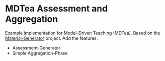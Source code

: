 # MDTea Assessment and Aggregation

Example implementation for Model-Driven Teaching (MDTea).
Based on the [Material-Generator](https://github.com/OliverGeisel/Material-generator) project.
Add the features:

* Assessment-Generator
* Simple Aggregation-Phase
